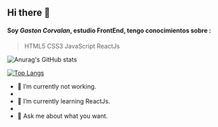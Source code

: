 ## Hi there 👋

####  Soy _Gaston Corvalan_, estudio FrontEnd, tengo conocimientos sobre :

>HTML5
> CSS3
> JavaScript
> ReactJs





![Anurag's GitHub stats](https://github-readme-stats.vercel.app/api?username=Gastoncorvata&show_icons=true&theme=vision-friendly-dark)




[![Top Langs](https://github-readme-stats.vercel.app/api/top-langs/?username=Gastoncorvata)](https://github.com/anuraghazra/github-readme-stats&title_color#48d439)



- 🔭 I’m currently not working.
- 
- 🌱 I’m currently learning ReactJs.
- 
- 💬 Ask me about what you want.

